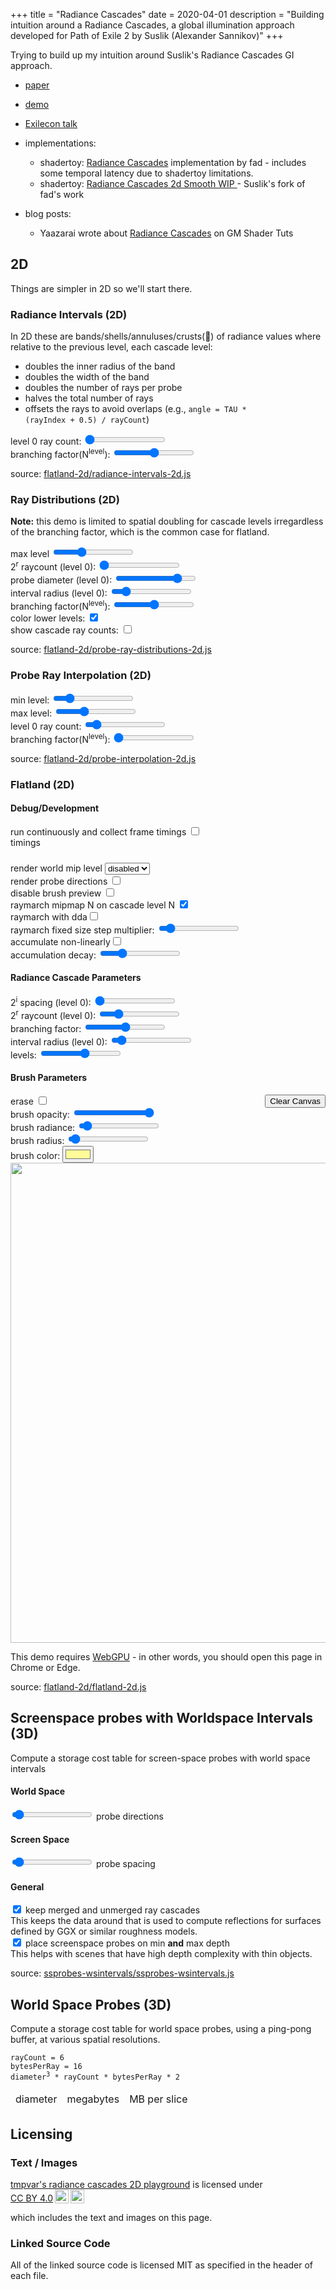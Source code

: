 +++
title = "Radiance Cascades"
date = 2020-04-01
description = "Building intuition around a Radiance Cascades, a global illumination approach developed for Path of Exile 2 by Suslik (Alexander Sannikov)"
+++

Trying to build up my intuition around Suslik's Radiance Cascades GI approach.
- [paper](https://drive.google.com/file/d/1L6v1_7HY2X-LV3Ofb6oyTIxgEaP4LOI6/view?usp=sharing)
- [demo](https://www.youtube.com/watch?v=xkJ6i2N32Pc)
- [Exilecon talk](https://www.youtube.com/watch?v=B-ODrtmtpzM)

- implementations:
  - shadertoy: [Radiance Cascades](https://www.shadertoy.com/view/mtlBzX) implementation by fad - includes some temporal latency due to shadertoy limitations.
  - shadertoy: [Radiance Cascades 2d Smooth WIP
 ](https://www.shadertoy.com/view/mlSfRD) - Suslik's fork of fad's work

 - blog posts:
   - Yaazarai wrote about [Radiance Cascades](https://mini.gmshaders.com/p/radiance-cascades) on GM Shader Tuts

## 2D

Things are simpler in 2D so we'll start there.

### Radiance Intervals (2D)
<section id="radiance-intervals-2d-content">

  In 2D these are bands/shells/annuluses/crusts(🍕) of radiance values where relative to the previous level, each cascade level:
  - doubles the inner radius of the band
  - doubles the width of the band
  - doubles the number of rays per probe
  - halves the total number of rays
  - offsets the rays to avoid overlaps (e.g., <code>angle = TAU * (rayIndex + 0.5) / rayCount</code>)


  <section class="controls">
    <div class="level0RayCount-control control">
      level 0 ray count: <input type="range" min="4" max="8" value="4" />
      <output></output>
    </div>
    <div class="branchingFactor-control control">
      branching factor(N<sup>level</sup>): <input type="range" min="1" max="3" value="2">
      <output></output>
    </p>
  </section>
  <section class="center-align">
    <canvas width="1024" height="1024"></canvas>
  </section>
  <p>
    source: <a href="flatland-2d/radiance-intervals-2d.js" target="_blank">flatland-2d/radiance-intervals-2d.js</a>
  </p>
  <script type="module" src="flatland-2d/radiance-intervals-2d.js"></script>
</section>

### Ray Distributions (2D)
<section id="ray-distributions-2d-content">
  <p>
    <b>Note:</b> this demo is limited to spatial doubling for cascade levels irregardless of the branching factor, which is the common case for flatland.
  </p>

  <section class="controls">
    <section id="ray-distributions-2d-controls">
      <div class="maxLevel-control control">
        max level <input type="range" min="0" max="6" value="2">
        <output></output>
      </div>
      <div class="probeRayCount-control control">
        2<sup>r</sup> raycount (level 0): <input type="range" min="2" max="5" value="2">
        <output></output>
      </div>
      <div class="probeDiameter-control control">
        probe diameter (level 0): <input type="range" min="2" max="7" value="6">
        <output></output>
      </div>
      <div class="intervalRadius-control control">
        interval radius (level 0): <input type="range" min="0" max="64" value="9">
        <output></output>
      </div>
      <div class="branchingFactor-control control">
        branching factor(N<sup>level</sup>): <input type="range" min="1" max="3" value="2" name="level-branching-factor">
        <output></output>
      </div>
      <div class="colorLowerLevels-control control">
        color lower levels: <input type="checkbox" value="1" checked name="color-lower-levels">
      </div>
      <div class="showCascadeRayCounts-control control">
        show cascade ray counts: <input type="checkbox" value="1">
      </div>
    </section>
  </section>

  <section class="center-align">
    <canvas width="1024" height="1024"></canvas>
  </section>
  <p>
    source: <a href="flatland-2d/probe-ray-distributions-2d.js" target="_blank">flatland-2d/probe-ray-distributions-2d.js</a>
  </p>
  <script src="flatland-2d/probe-ray-distributions-2d.js" defer type="module"></script>
</section>

### Probe Ray Interpolation (2D)

<section id="probe-interpolation-2d-content">
  <section class="controls">
    <div class="minLevel-control control">
      min level: <input type="range" min="0" max="6" value="1">
      <output></output>
    </div>
    <div class="maxLevel-control control">
      max level: <input type="range" min="0" max="6" value="2">
      <output></output>
    </div>
    <div class="level0RayCount-control control">
      level 0 ray count: <input type="range" min="1" max="32" value="4" />
      <output></output>
    </div>
    <div class="branchingFactor-control control">
      branching factor(N<sup>level</sup>): <input type="range" min="1" max="3" value="1">
      <output></output>
    </p>
  </section>

  <section class="center-align">
    <canvas width="1024" height="1024"></canvas>
  </section>
  <p>
    source: <a href="flatland-2d/probe-interpolation-2d.js" target="_blank">flatland-2d/probe-interpolation-2d.js</a>
  </p>
  <script type="module" src="flatland-2d/probe-interpolation-2d.js"></script>
</section>

<!-- alias so the rename doesn't really break things-->
<span id="probe-ray-dda-2d"></span>

### Flatland (2D)

<section id="flatland-2d-content" class="has-webgpu">
  <section class="controls" class="webgpu-required">
    <h4>Debug/Development</h4>
    <div class="indent">
    <div class="debugPerformance-control control">
      run continuously and collect frame timings <input type="checkbox" value="1" />
      <span class="timestamp-query-unavailable error" style="display:none">unavailabe, look in the javascript console for "timestamp-query"</span>
      <div class="performance-output" style="margin-right: -50%">
        timings
        <code><pre></pre></code>
      </div>
    </div>
    <div class="debugWorldMipmapLevelRender-control control">
    render world mip level
    <select>
      <option value="-1">disabled</option>
      <option value="0">0</option>
      <option value="1">1</option>
      <option value="2">2</option>
      <option value="3">3</option>
      <option value="4">4</option>
      <option value="5">5</option>
      <option value="6">6</option>
      <option value="7">7</option>
      <option value="8">8</option>
      <option value="9">9</option>
    </select>
    </div>
    <div class="debugProbeDirections-control control">
      render probe directions <input type="checkbox" value="1" />
    </div>
    <div class="debugDisbleBrushPreview-control control">
      disable brush preview <input type="checkbox" value="1" />
    </div>
    <div class="debugRaymarchMipmaps-control control">
      raymarch mipmap N on cascade level N <input type="checkbox" value="1" checked />
    </div>
    <div class="debugRaymarchWithDDA-control control">
      raymarch with dda<input type="checkbox" value="1" />
    </div>
    <div class="debugRaymarchFixedSizeStepMultiplier-control control">
      raymarch fixed size step multiplier: <input type="range" min="1" max="1000" value="100">
      <output></output>
    </div>
    <div class="debugAccumulateNonlinearly-control control">
      accumulate non-linearly<input type="checkbox" value="1" />
    </div>
    <div class="debugAccumulationDecay-control control">
      accumulation decay: <input type="range" min="1" max="400" value="100">
      <output></output>
    </div>
    </div>
    <h4>Radiance Cascade Parameters</h4>
    <div class="indent">
      <div class="probeRadius-control control">
        2<sup>i</sup> spacing (level 0): <input type="range" min="1" max="9" value="1">
        <output></output>
      </div>
      <div class="probeRayCount-control control">
        2<sup>r</sup> raycount (level 0): <input type="range" min="1" max="6" value="2">
        <output></output>
      </div>
      <div class="branchingFactor-control control">
        branching factor: <input type="range" min="1" max="3" value="2">
        <output></output>
      </div>
      <div class="intervalRadius-control control">
        interval radius (level 0): <input type="range" min="0" max="32.0" value="2.6" step="0.1">
        <output></output>
      </div>
      <div class="maxProbeLevel-control control">
        levels: <input type="range" min="0" max="9" value="5">
        <output></output>
      </div>
    </div>
    <h4>Brush Parameters</h4>
    <div class="indent">
      <div class="control" style="float: right">
        <button name="clear-button">Clear Canvas</button>
      </div>
      <div class="control brushEraseMode-control">
        erase <input type="checkbox" value="1" />
      </div>
      <div class="control brushOpacity-control">
        brush opacity: <input type="range" min="0" max="255" value="255" step="1">
        <output></output>
      </div>
      <div class="brushRadiance-control control">
        brush radiance: <input type="range" min="0" max="20" value="1" step="0.01">
        <output></output>
      </div>
      <div class="brushRadius-control control">
        brush radius: <input type="range" min="2" max="100" value="5">
        <output></output>
      </div>
      <div class="brushColor-control control">
        brush color: <input type="color" value="#FFFC99">
      </div>
    </div>
  </section>
  <section class="center-align">
    <canvas id="flatland-2d-canvas" class="webgpu-required" width="1024" height="1024"></canvas>
    <section class="center-align webgpu-missing error-border">
      <img src="/img/webgpu-responsive.svg" width="768" height="768" />
      <p class="error">
        This demo requires <a href="https://en.wikipedia.org/wiki/WebGPU">WebGPU</a> - in other words, you should open this page in Chrome or Edge.
      <p>
    </section>
  </section>
  <p>
    source: <a href="flatland-2d/flatland-2d.js" target="_blank">flatland-2d/flatland-2d.js</a>
  </p>
  <script type="module" src="flatland-2d/flatland-2d.js"></script>
</section>

## Screenspace probes with Worldspace Intervals (3D)

<section id="ssprobes-wsintervals-content">
  <p>
    Compute a storage cost table for screen-space probes with world space intervals
  </p>

  <section class="controls" class="webgpu-required">
    <h4>World Space</h4>
    <div class="indent">
      <div class="WorldSpace_C0_Directions-control control">
        <input type="range" min="1" max="32" value="2"> probe directions
        <output></output>
      </div>
    </div>
    <h4>Screen Space</h4>
    <div class="indent">
      <div class="ScreenSpace_C0_ProbeSpacing-control control">
        <input type="range" min="1" max="32" value="2"> probe spacing
        <output></output>
      </div>
    </div>
    <h4>General</h4>
    <div class="indent">
      <div class="General_Keep_Unmerged-control control">
        <input type="checkbox" value="1" checked> keep merged and unmerged ray cascades
        <div class="param-note">
          This keeps the data around that is used to compute reflections for surfaces defined by GGX or similar roughness models.
        </div>
        <output></output>
      </div>
      <div class="General_Use_Min_And_Max_Depth-control control">
        <input type="checkbox" value="1" checked> place screenspace probes on min <b>and</b> max depth
        <div class="param-note">
          This helps with scenes that have high depth complexity with thin objects.
        <div>
        <output></output>
      </div>
    </div>
  </section>
  <section class='results'>
  </section>
  <p>
    source: <a href="ssprobes-wsintervals/ssprobes-wsintervals.js" target="_blank">ssprobes-wsintervals/ssprobes-wsintervals.js</a>
  </p>
  <script type="module" src="ssprobes-wsintervals/ssprobes-wsintervals.js"></script>

## World Space Probes (3D)
<section id="world-space-storage-requirements-3d-content">
  <p>
    Compute a storage cost table for world space probes, using a ping-pong buffer, at various
    spatial resolutions.
  </p>
  <code><pre>
rayCount = 6
bytesPerRay = 16
diameter<sup>3</sup> * rayCount * bytesPerRay * 2</pre></code>
  <table>
    <thead>
      <tr>
        <td>diameter</td>
        <td>megabytes</td>
        <td>MB per slice</td>
      </tr>
    </thead>
    <tbody>
    </tbody>
  </table>

  <script type="module">
    const root = document.querySelector('#world-space-storage-requirements-3d-content')

    const tbody = root.querySelector('tbody')
    const rayCount = 6
    const bytesPerRay = 16
    const MB = Math.pow(1024, 2)
    for (let d = 4; d<11; d++) {
      let diameter = Math.pow(2, d)
      let volume = Math.pow(diameter, 3)
      let area = Math.pow(diameter, 2)

      const row = document.createElement('tr')
      const cellDiameter = document.createElement('td')
      cellDiameter.innerText = diameter
      row.appendChild(cellDiameter)

      {
        const cellMemory = document.createElement('td')
        cellMemory.innerText = (volume * rayCount * bytesPerRay)/MB * 2
        row.appendChild(cellMemory)
      }

      {
        const cellMemory = document.createElement('td')
        cellMemory.innerText = (area * rayCount * bytesPerRay)/MB * 2
        row.appendChild(cellMemory)
      }

      tbody.appendChild(row)
    }

  </script>

## Licensing

### Text / Images

<p xmlns:cc="http://creativecommons.org/ns#" xmlns:dct="http://purl.org/dc/terms/"><a property="dct:title" rel="cc:attributionURL" href="https://tmpvar.com/poc/radiance-cascades/">tmpvar's radiance cascades 2D playground</a> is licensed under <a href="https://creativecommons.org/licenses/by/4.0/?ref=chooser-v1" target="_blank" rel="license noopener noreferrer" style="display:inline-block;">CC BY 4.0<img style="height:22px!important;margin-left:3px;vertical-align:text-bottom;" src="https://mirrors.creativecommons.org/presskit/icons/cc.svg?ref=chooser-v1"><img style="height:22px!important;margin-left:3px;vertical-align:text-bottom;" src="https://mirrors.creativecommons.org/presskit/icons/by.svg?ref=chooser-v1"></a></p> which includes the text and images on this page.

### Linked Source Code

All of the linked source code is licensed MIT as specified in the header of each file.

</section>
